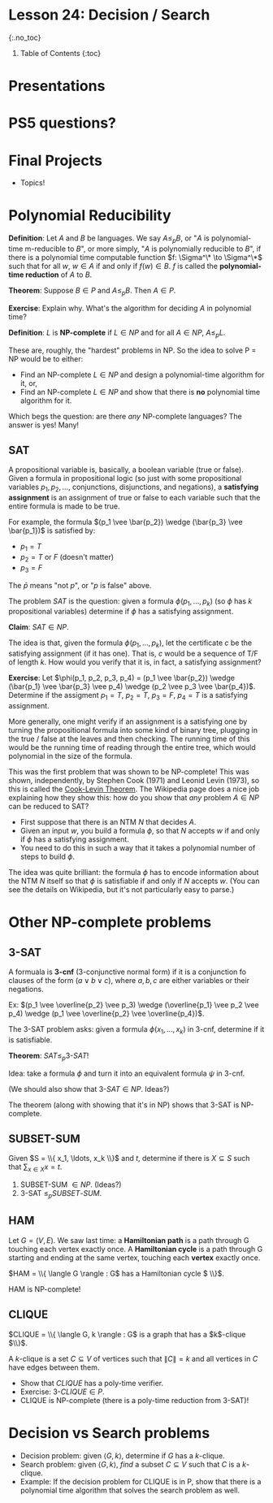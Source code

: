 # Lesson 24: Decision / Search
{:.no_toc}

1. Table of Contents
{:toc}

# Presentations

# PS5 questions?

# Final Projects

* Topics!

# Polynomial Reducibility

**Definition**: Let $A$ and $B$ be languages. We say $A \leq_p B$, or "$A$ is polynomial-time m-reducible to $B$", or more simply, "$A$ is polynomially reducible to $B$", if there is a polynomial time computable function $f: \Sigma^\* \to \Sigma^\*$ such that for all $w$, $w \in A$ if and only if $f(w) \in B$. $f$ is called the **polynomial-time reduction** of $A$ to $B$.

**Theorem**: Suppose $B \in P$ and $A \leq_p B$. Then $A \in P$.

**Exercise**: Explain why. What's the algorithm for deciding $A$ in polynomial time?

**Definition**: $L$ is **NP-complete** if $L \in NP$ and for all $A \in NP$, $A \leq_p L$.

These are, roughly, the "hardest" problems in NP. So the idea to solve P = NP would be to either:

* Find an NP-complete $L \in NP$ and design a polynomial-time algorithm for it, or,
* Find an NP-complete $L \in NP$ and show that there is **no** polynomial time algorithm for it.

Which begs the question: are there *any* NP-complete languages? The answer is yes! Many!

## SAT

A propositional variable is, basically, a boolean variable (true or false). Given a formula in propositional logic (so just with some propositional variables $p_1, p_2, \ldots$, conjunctions, disjunctions, and negations), a **satisfying assignment** is an assignment of true or false to each variable such that the entire formula is made to be true.

For example, the formula $(p_1 \vee \bar{p_2}) \wedge (\bar{p_3} \vee \bar{p_1})$ is satisfied by:

* $p_1 = T$
* $p_2 = T$ or $F$ (doesn't matter)
* $p_3 = F$

The $\bar{p}$ means "not $p$", or "$p$ is false" above.

The problem $SAT$ is the question: given a formula $\phi(p_1, \ldots, p_k)$ (so $\phi$ has $k$ propositional variables) determine if $\phi$ has a satisfying assignment.

**Claim**: $SAT \in NP$.

The idea is that, given the formula $\phi(p_1, \ldots, p_k)$, let the certificate $c$ be the satisfying assignment (if it has one). That is, $c$ would be a sequence of T/F of length $k$. How would you verify that it is, in fact, a satisfying assignment?

**Exercise**: Let $\phi(p_1, p_2, p_3, p_4) = (p_1 \vee \bar{p_2}) \wedge (\bar{p_1} \vee \bar{p_3} \vee p_4) \wedge (p_2 \vee p_3 \vee \bar{p_4})$. Determine if the assigment $p_1 = T$, $p_2 = T$, $p_3 = F$, $p_4 = T$ is a satisfying assignment.

More generally, one might verify if an assignment is a satisfying one by turning the propositional formula into some kind of binary tree, plugging in the true / false at the leaves and then checking. The running time of this would be the running time of reading through the entire tree, which would polynomial in the size of the formula.

This was the first problem that was shown to be NP-complete! This was shown, independently, by Stephen Cook (1971) and Leonid Levin (1973), so this is called the [Cook-Levin Theorem](https://en.wikipedia.org/wiki/Cook%E2%80%93Levin_theorem). The Wikipedia page does a nice job explaining how they show this: how do you show that *any* problem $A \in NP$ can be reduced to SAT?

* First suppose that there is an NTM $N$ that decides $A$.
* Given an input $w$, you build a formula $\phi$, so that $N$ accepts $w$ if and only if $\phi$ has a satisfying assignment.
* You need to do this in such a way that it takes a polynomial number of steps to build $\phi$.

The idea was quite brilliant: the formula $\phi$ has to encode information about the NTM $N$ itself so that $\phi$ is satisfiable if and only if $N$ accepts $w$. (You can see the details on Wikipedia, but it's not particularly easy to parse.)

# Other NP-complete problems

## 3-SAT

A formuala is **3-cnf** (3-conjunctive normal form) if it is a conjunction fo clauses of the form $(a \vee b \vee c)$, where $a, b, c$ are either variables or their negations.

Ex: $(p_1 \vee \overline{p_2} \vee p_3) \wedge (\overline{p_1} \vee p_2 \vee p_4) \wedge (p_1 \vee \overline{p_2} \vee \overline{p_4})$.

The 3-SAT problem asks: given a formula $\phi(x_1, \ldots, x_k)$ in 3-cnf, determine if it is satisfiable.

**Theorem**: $SAT \leq_p 3$-$SAT$!

Idea: take a formula $\phi$ and turn it into an equivalent formula $\psi$ in 3-cnf.

(We should also show that 3-$SAT \in NP$. Ideas?)

The theorem (along with showing that it's in NP) shows that 3-SAT is NP-complete.

## SUBSET-SUM

Given $S = \\{ x_1, \ldots, x_k \\}$ and $t$, determine if there is $X \subseteq S$ such that $\sum_{x \in X} x = t$.

1. SUBSET-SUM $\in NP$. (Ideas?)
2. $3$-SAT $\leq_p SUBSET$-$SUM$.

## HAM

Let $G = (V, E)$. We saw last time: a **Hamiltonian path** is a path through G touching each vertex exactly once. A **Hamiltonian cycle** is a path through G starting and ending at the same vertex, touching each **vertex** exactly once.

$HAM = \\{ \langle G \rangle : G$ has a Hamiltonian cycle $ \\}$.

HAM is NP-complete!

## CLIQUE

$CLIQUE = \\{ \langle G, k \rangle : G$ is a graph that has a $k$-clique $\\}$.

A $k$-clique is a set $C \subseteq V$ of vertices such that $\|C\| = k$ and all vertices in $C$ have edges between them.

* Show that $CLIQUE$ has a poly-time verifier.
* Exercise: $3$-$CLIQUE \in P$.
* CLIQUE is NP-complete (there is a poly-time reduction from 3-SAT)!

# Decision vs Search problems

* Decision problem: given $\langle G, k \rangle$, determine if $G$ has a $k$-clique.
* Search problem: given $\langle G, k \rangle$, *find* a subset $C \subseteq V$ such that $C$ is a $k$-clique.
* Example: If the decision problem for CLIQUE is in P, show that there is a polynomial time algorithm that solves the search problem as well.
